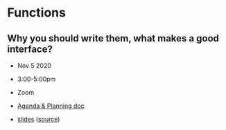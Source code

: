 # Functions
## Why you should write them, what makes a good interface?
- Nov   5 2020
- 3:00-5:00pm
- Zoom

- [Agenda & Planning doc](https://docs.google.com/document/d/1K6rxREpBa5v55PTQOwI8epaziMZm26qyg8-tTqVKrI4/edit)
- [slides](https://flatironinstitute.github.io/learn-sciware-dev/12_Functions/slides.html) ([source](main.md))

